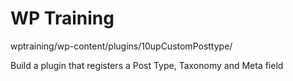 # WP Training

wptraining/wp-content/plugins/10upCustomPosttype/

Build a plugin that registers a Post Type, Taxonomy and Meta field

